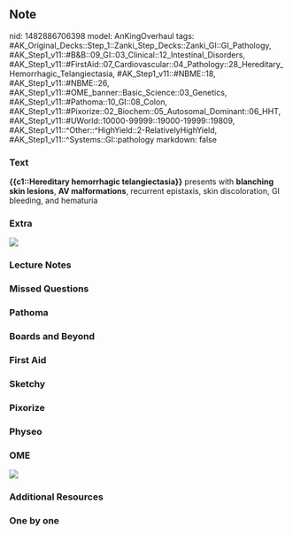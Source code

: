 ## Note
nid: 1482886706398
model: AnKingOverhaul
tags: #AK_Original_Decks::Step_1::Zanki_Step_Decks::Zanki_GI::GI_Pathology, #AK_Step1_v11::#B&B::09_GI::03_Clinical::12_Intestinal_Disorders, #AK_Step1_v11::#FirstAid::07_Cardiovascular::04_Pathology::28_Hereditary_Hemorrhagic_Telangiectasia, #AK_Step1_v11::#NBME::18, #AK_Step1_v11::#NBME::26, #AK_Step1_v11::#OME_banner::Basic_Science::03_Genetics, #AK_Step1_v11::#Pathoma::10_GI::08_Colon, #AK_Step1_v11::#Pixorize::02_Biochem::05_Autosomal_Dominant::06_HHT, #AK_Step1_v11::#UWorld::10000-99999::19000-19999::19809, #AK_Step1_v11::^Other::^HighYield::2-RelativelyHighYield, #AK_Step1_v11::^Systems::GI::pathology
markdown: false

### Text
<div>
  <b>{{c1::Hereditary hemorrhagic telangiectasia}}</b> presents
  with <b>blanching skin lesions</b>, <b>AV malformations</b>,
  recurrent epistaxis, skin discoloration, GI bleeding, and
  hematuria
</div>

### Extra
<img src="paste-10896332030386.jpg">

### Lecture Notes


### Missed Questions


### Pathoma


### Boards and Beyond


### First Aid


### Sketchy


### Pixorize


### Physeo


### OME
<div class="ome-widget">
  <a href="https://onlinemeded.org/spa/genetics?ref=anki"><img src=
  "_OME_AnkiFlashcards_Topic_6.png"></a>
</div>

### Additional Resources


### One by one

